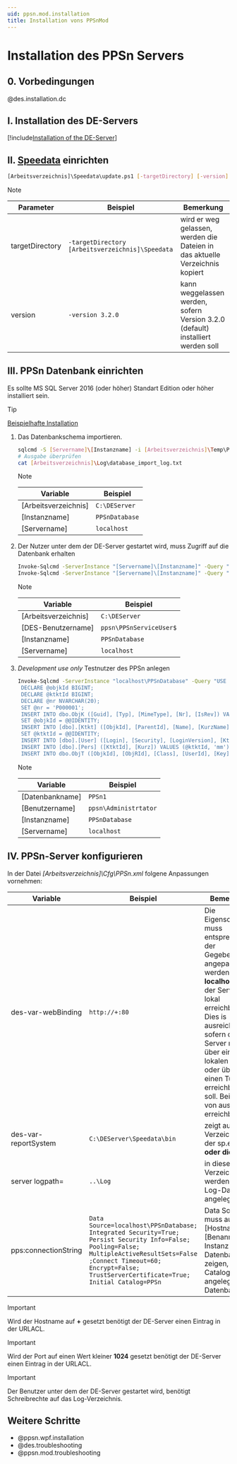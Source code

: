 ```yaml
---
uid: ppsn.mod.installation
title: Installation vons PPSnMod
---
```


# Installation des PPSn Servers

## 0. Vorbedingungen

@des.installation.dc

## I. Installation des DE-Servers

[!include[Installation of the DE-Server](~/des/articles/usersmanual/des.installationforppsn.md)]

## II. [Speedata](https://www.speedata.de) einrichten

```bash
[Arbeitsverzeichnis]\Speedata\update.ps1 [-targetDirectory] [-version]
```

> [!NOTE]
> | Parameter | Beispiel | Bemerkung |
> | --- | --- | --- |
> | targetDirectory | `-targetDirectory [Arbeitsverzeichnis]\Speedata` | wird er weg gelassen, werden die Dateien in das aktuelle Verzeichnis kopiert |
> | version | `-version 3.2.0` | kann weggelassen werden, sofern Version 3.2.0 (default) installiert werden soll |

## III. PPSn Datenbank einrichten

Es sollte MS SQL Server 2016 (oder höher) Standart Edition oder höher installiert sein.

> [!TIP]
> [Beispielhafte Installation](<xref:des.installation.dc#einrichtung-des-mssql-servers-2016>)

1. Das Datenbankschema importieren.
   ```bash
   sqlcmd -S [Servername]\[Instanzname] -i [Arbeitsverzeichnis]\Temp\PPSnMaster.publish.sql -o [Arbeitsverzeichnis]\Log\database_import_log.txt
   # Ausgabe überprüfen
   cat [Arbeitsverzeichnis]\Log\database_import_log.txt
   ```

   > [!NOTE]
   > | Variable | Beispiel |
   > | --- | --- |
   > | [Arbeitsverzeichnis] | `C:\DEServer` |
   > | [Instanzname] | `PPSnDatabase` |
   > | [Servername] | `localhost` |

1. Der Nutzer unter dem der DE-Server gestartet wird, muss Zugriff auf die Datenbank erhalten
   ```bash
   Invoke-Sqlcmd -ServerInstance "[Servername]\[Instanzname]" -Query "CREATE LOGIN [[DES-Benutzername]] FROM WINDOWS"
   Invoke-Sqlcmd -ServerInstance "[Servername]\[Instanzname]" -Query "exec sp_addsrvrolemember @loginame='[DES-Benutzername]', @rolename=sysadmin"
   ```

   > [!NOTE]
   > | Variable | Beispiel |
   > | --- | --- |
   > | [Arbeitsverzeichnis] | `C:\DEServer` |
   > | [DES-Benutzername] | `ppsn\PPSnServiceUser$` |
   > | [Instanzname] | `PPSnDatabase` |
   > | [Servername] | `localhost` |

1. <i>Development use only</i> Testnutzer des PPSn anlegen
   ```bash
   Invoke-Sqlcmd -ServerInstance "localhost\PPSnDatabase" -Query "USE [Datenbankname];
    DECLARE @objkId BIGINT;
    DECLARE @ktktId BIGINT;
    DECLARE @nr NVARCHAR(20);
    SET @nr = 'P000001';
	INSERT INTO dbo.ObjK ([Guid], [Typ], [MimeType], [Nr], [IsRev]) VALUES (NEWID(), 'crmContacts', 'text/dataset', @nr, 0);
	SET @objkId = @@IDENTITY;
	INSERT INTO [dbo].[Ktkt] ([ObjkId], [ParentId], [Name], [KurzName]) VALUES (@objkId, NULL,'Max Mustermann','mm');
	SET @ktktId = @@IDENTITY;
	INSERT INTO [dbo].[User] ([Login], [Security], [LoginVersion], [KtktId]) VALUES ('[Benutzername]', 'desSys', 0, @ktktId);
	INSERT INTO [dbo].[Pers] ([KtktId], [Kurz]) VALUES (@ktktId, 'mm');
	INSERT INTO dbo.ObjT ([ObjkId], [ObjRId], [Class], [UserId], [Key], [Value]) VALUES (@objkId, null, 0, 0, 'Name', 'Max Mustermann');"
   ```

   > [!NOTE]
   > | Variable | Beispiel |
   > | --- | --- |
   > | [Datenbankname] | `PPSn1` |
   > | [Benutzername] | `ppsn\Administrtator` |
   > | [Instanzname] | `PPSnDatabase` |
   > | [Servername] | `localhost` |

## IV. PPSn-Server konfigurieren

In der Datei <i>[Arbeitsverzeichnis]\\Cfg\\PPSn.xml</i> folgene Anpassungen vornehmen:

| Variable | Beispiel | Bemerkung |
| --- | --- | --- |
| des-var-webBinding | `http://+:80` | Die Eigenschaft muss entsprechend der Gegebenheiten angepasst werden. Bei <b>localhost</b> ist der Server nur lokal erreichbar. Dies is ausreichend, sofern der Server nur über einen lokalen Proxy oder über einen Tunnel erreichbar sein soll. Bei <b>+</b> ist er von aussen erreichbar. |
| des-var-reportSystem | `C:\DEServer\Speedata\bin` | zeigt auf das Verzeichnis der sp.exe <b>oder die Exe?</b> |
| server logpath= | `..\Log` | in diesem Verzeichnis werden die Log-Dateien angelegt. |
| pps:connectionString | `Data Source=localhost\PPSnDatabase; Integrated Security=True; Persist Security Info=False; Pooling=False; MultipleActiveResultSets=False ;Connect Timeout=60; Encrypt=False; TrustServerCertificate=True; Initial Catalog=PPSn` | Data Source muss auf [Hostnamen]\ [Benannte Instanz der Datenbank] zeigen, Initial Catalog auf die angelegte Datenbank. |

> [!IMPORTANT]
> Wird der Hostname auf <b>+</b> gesetzt benötigt der DE-Server einen Eintrag in der URLACL.

> [!IMPORTANT]
> Wird der Port auf einen Wert kleiner <b>1024</b> gesetzt benötigt der DE-Server einen Eintrag in der URLACL.

> [!IMPORTANT]
> Der Benutzer unter dem der DE-Server gestartet wird, benötigt Schreibrechte auf das Log-Verzeichnis.

## Weitere Schritte

* @ppsn.wpf.installation
* @des.troubleshooting 
* @ppsn.mod.troubleshooting